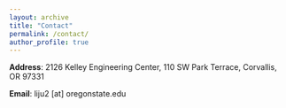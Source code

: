 ```yaml
---
layout: archive
title: "Contact"
permalink: /contact/
author_profile: true
---
```

<b>Address</b>: 2126 Kelley Engineering Center, 110 SW Park Terrace, Corvallis, OR 97331<br>

<b>Email</b>: liju2 [at] oregonstate.edu
